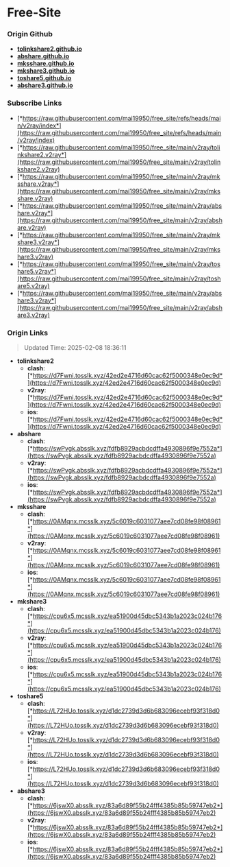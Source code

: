 # Free-Site

### Origin Github

- [**tolinkshare2.github.io**](https://github.com/tolinkshare2/tolinkshare2.github.io)
- [**abshare.github.io**](https://github.com/abshare/abshare.github.io)
- [**mksshare.github.io**](https://github.com/mksshare/mksshare.github.io)
- [**mkshare3.github.io**](https://github.com/mkshare3/mkshare3.github.io)
- [**toshare5.github.io**](https://github.com/toshare5/toshare5.github.io)
- [**abshare3.github.io**](https://github.com/abshare3/abshare3.github.io)

### Subscribe Links

- [*https://raw.githubusercontent.com/mai19950/free_site/refs/heads/main/v2ray/index*](https://raw.githubusercontent.com/mai19950/free_site/refs/heads/main/v2ray/index)
- [*https://raw.githubusercontent.com/mai19950/free_site/main/v2ray/tolinkshare2.v2ray*](https://raw.githubusercontent.com/mai19950/free_site/main/v2ray/tolinkshare2.v2ray)
- [*https://raw.githubusercontent.com/mai19950/free_site/main/v2ray/mksshare.v2ray*](https://raw.githubusercontent.com/mai19950/free_site/main/v2ray/mksshare.v2ray)
- [*https://raw.githubusercontent.com/mai19950/free_site/main/v2ray/abshare.v2ray*](https://raw.githubusercontent.com/mai19950/free_site/main/v2ray/abshare.v2ray)
- [*https://raw.githubusercontent.com/mai19950/free_site/main/v2ray/mkshare3.v2ray*](https://raw.githubusercontent.com/mai19950/free_site/main/v2ray/mkshare3.v2ray)
- [*https://raw.githubusercontent.com/mai19950/free_site/main/v2ray/toshare5.v2ray*](https://raw.githubusercontent.com/mai19950/free_site/main/v2ray/toshare5.v2ray)
- [*https://raw.githubusercontent.com/mai19950/free_site/main/v2ray/abshare3.v2ray*](https://raw.githubusercontent.com/mai19950/free_site/main/v2ray/abshare3.v2ray)

### Origin Links

> Updated Time: 2025-02-08 18:36:11

- **tolinkshare2**
  - **clash**: [*https://d7Fwni.tosslk.xyz/42ed2e4716d60cac62f5000348e0ec9d*](https://d7Fwni.tosslk.xyz/42ed2e4716d60cac62f5000348e0ec9d)
  - **v2ray**: [*https://d7Fwni.tosslk.xyz/42ed2e4716d60cac62f5000348e0ec9d*](https://d7Fwni.tosslk.xyz/42ed2e4716d60cac62f5000348e0ec9d)
  - **ios**: [*https://d7Fwni.tosslk.xyz/42ed2e4716d60cac62f5000348e0ec9d*](https://d7Fwni.tosslk.xyz/42ed2e4716d60cac62f5000348e0ec9d)
- **abshare**
  - **clash**: [*https://swPvgk.absslk.xyz/fdfb8929acbdcdffa4930896f9e7552a*](https://swPvgk.absslk.xyz/fdfb8929acbdcdffa4930896f9e7552a)
  - **v2ray**: [*https://swPvgk.absslk.xyz/fdfb8929acbdcdffa4930896f9e7552a*](https://swPvgk.absslk.xyz/fdfb8929acbdcdffa4930896f9e7552a)
  - **ios**: [*https://swPvgk.absslk.xyz/fdfb8929acbdcdffa4930896f9e7552a*](https://swPvgk.absslk.xyz/fdfb8929acbdcdffa4930896f9e7552a)
- **mksshare**
  - **clash**: [*https://0AMqnx.mcsslk.xyz/5c6019c6031077aee7cd08fe98f08961*](https://0AMqnx.mcsslk.xyz/5c6019c6031077aee7cd08fe98f08961)
  - **v2ray**: [*https://0AMqnx.mcsslk.xyz/5c6019c6031077aee7cd08fe98f08961*](https://0AMqnx.mcsslk.xyz/5c6019c6031077aee7cd08fe98f08961)
  - **ios**: [*https://0AMqnx.mcsslk.xyz/5c6019c6031077aee7cd08fe98f08961*](https://0AMqnx.mcsslk.xyz/5c6019c6031077aee7cd08fe98f08961)
- **mkshare3**
  - **clash**: [*https://cpu6x5.mcsslk.xyz/ea51900d45dbc5343b1a2023c024b176*](https://cpu6x5.mcsslk.xyz/ea51900d45dbc5343b1a2023c024b176)
  - **v2ray**: [*https://cpu6x5.mcsslk.xyz/ea51900d45dbc5343b1a2023c024b176*](https://cpu6x5.mcsslk.xyz/ea51900d45dbc5343b1a2023c024b176)
  - **ios**: [*https://cpu6x5.mcsslk.xyz/ea51900d45dbc5343b1a2023c024b176*](https://cpu6x5.mcsslk.xyz/ea51900d45dbc5343b1a2023c024b176)
- **toshare5**
  - **clash**: [*https://L72HUo.tosslk.xyz/d1dc2739d3d6b683096ecebf93f318d0*](https://L72HUo.tosslk.xyz/d1dc2739d3d6b683096ecebf93f318d0)
  - **v2ray**: [*https://L72HUo.tosslk.xyz/d1dc2739d3d6b683096ecebf93f318d0*](https://L72HUo.tosslk.xyz/d1dc2739d3d6b683096ecebf93f318d0)
  - **ios**: [*https://L72HUo.tosslk.xyz/d1dc2739d3d6b683096ecebf93f318d0*](https://L72HUo.tosslk.xyz/d1dc2739d3d6b683096ecebf93f318d0)
- **abshare3**
  - **clash**: [*https://6jswX0.absslk.xyz/83a6d89f55b24fff4385b85b59747eb2*](https://6jswX0.absslk.xyz/83a6d89f55b24fff4385b85b59747eb2)
  - **v2ray**: [*https://6jswX0.absslk.xyz/83a6d89f55b24fff4385b85b59747eb2*](https://6jswX0.absslk.xyz/83a6d89f55b24fff4385b85b59747eb2)
  - **ios**: [*https://6jswX0.absslk.xyz/83a6d89f55b24fff4385b85b59747eb2*](https://6jswX0.absslk.xyz/83a6d89f55b24fff4385b85b59747eb2)

